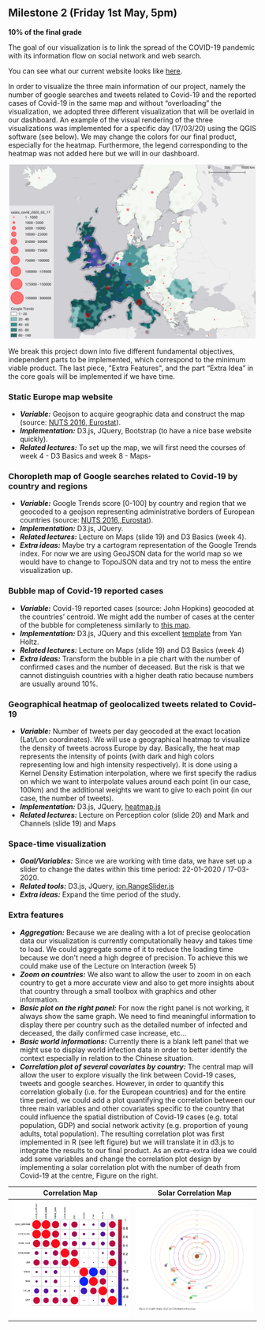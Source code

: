 ## Milestone 2 (Friday 1st May, 5pm)
**10% of the final grade** 

The goal of our visualization is to link the spread of the COVID-19 pandemic with its information flow on social network and web search.

You can see what our current website looks like [here](https://com-480-data-visualization.github.io/com-480-project-coronateam/).

In order to visualize the three main information of our project, namely the number of google searches and tweets related to Covid-19 and the reported cases of Covid-19 in the same map and without “overloading” the visualization, we adopted three different visualization that will be overlaid in our dashboard.
An example of the visual rendering of the three visualizations was implemented for a specific day (17/03/20) using the QGIS software (see below). We may change the colors for our final product, especially for the heatmap. Furthermore, the legend corresponding to the heatmap was not added here but we will in our dashboard.

<center><img src="https://raw.githubusercontent.com/com-480-data-visualization/com-480-project-coronateam/master/imgs/sketche.png" alt="Number of tweets versus Coronavirus versus Google Index map" width="500"/></center>


We break this project down into five different fundamental objectives, independent parts to be implemented, which correspond to the minimum viable product. The last piece, "Extra Features", and the part “Extra Idea” in the core goals will be implemented if we have time.

### Static Europe map website
  - ***Variable:*** Geojson to acquire geographic data and construct the map (source: [NUTS 2016, Eurostat](https://ec.europa.eu/eurostat/web/gisco/geodata/reference-data/administrative-units-statistical-units/nuts)).
  - ***Implementation:***  D3.js, JQuery, Bootstrap (to have a nice base website quickly).
  - ***Related lectures:*** To set up the map, we will first need the courses of week 4 - D3 Basics and week 8 - Maps-

### Choropleth map of Google searches related to Covid-19 by country and regions
  - ***Variable:*** Google Trends score [0-100] by country and region that we geocoded to a geojson representing administrative borders of European countries (source: [NUTS 2016, Eurostat](https://ec.europa.eu/eurostat/web/gisco/geodata/reference-data/administrative-units-statistical-units/nuts)).
  - ***Implementation:*** D3.js, JQuery.
  - ***Related lectures:*** Lecture on Maps (slide 19) and D3 Basics (week 4).
  - ***Extra ideas:*** Maybe try a cartogram representation of the Google Trends index. For now we are using GeoJSON data for the world map so we would have to change to TopoJSON data and try not to mess the entire visualization up.

### Bubble map of Covid-19 reported cases
  - ***Variable:*** Covid-19 reported cases (source: John Hopkins) geocoded at the countries’ centroid. We might add the number of cases at the center of the bubble for completeness similarly to [this map](https://github.com/com-480-data-visualization/com-480-project-coronateam/blob/master/imgs/dot-world-map.jpg).
  - ***Implementation:*** D3.js, JQuery and this excellent [template](https://www.d3-graph-gallery.com/graph/bubblemap_template.html) from Yan Holtz. 
  - ***Related lectures:***  Lecture on Maps (slide 19) and D3 Basics (week 4)
  - ***Extra ideas:*** Transform the bubble in a pie chart with the number of confirmed cases and the number of deceased. But the risk is that we cannot distinguish countries with a higher death ratio because numbers are usually around 10%. 

### Geographical heatmap of geolocalized tweets related to Covid-19
  - ***Variable:*** Number of tweets per day geocoded at the exact location (Lat/Lon coordinates).
We will use a geographical heatmap to visualize the density of tweets across Europe by day. Basically, the heat map represents the intensity of points (with dark and high colors representing low and high intensity respectively). It is done using a Kernel Density Estimation interpolation, where we first specify the radius on which we want to interpolate values around each point (in our case, 100km) and the additional weights we want to give to each point (in our case, the number of tweets).
  - ***Implementation:***  D3.js, JQuery, [heatmap.js](https://www.patrick-wied.at/static/heatmapjs/?utm_source=gh)
  - ***Related lectures:*** Lecture on Perception color (slide 20) and Mark and Channels (slide 19) and Maps

### Space-time visualization
  - ***Goal/Variables:*** Since we are working with time data, we have set up a slider to change the dates within this time period: 22-01-2020 / 17-03-2020.
  - ***Related tools:*** D3.js, JQuery, [ion.RangeSlider.js](http://ionden.com/a/plugins/ion.rangeSlider/)
  - ***Extra ideas:*** Expand the time period of the study.

### Extra features
  - ***Aggregation:*** Because we are dealing with a lot of precise geolocation data our visualization is currently computationally heavy and takes time to load. We could aggregate some of it to reduce the loading time because we don't need a high degree of precision. To achieve this we could make use of the Lecture on Interaction (week 5)
  - ***Zoom on countries:*** We also want to allow the user to zoom in on each country to get a more accurate view and also to get more insights about that country through a small toolbox with graphics and other information. 
  - ***Basic plot on the right panel:*** For now the right panel is not working, it always show the same graph. We need to find meaningful information to display there per country such as the detailed number of infected and deceased, the daily confirmed case increase, etc…
  - ***Basic world informations:*** Currently there is a blank left panel that we might use to display world infection data in order to better identify the context especially in relation to the Chinese situation.
  - ***Correlation plot of several covariates by country:*** The central map will allow the user to explore visually the link between Covid-19 cases, tweets and google searches. However, in order to quantify this correlation globally (i.e. for the European countries) and for the entire time period, we could add a plot quantifying the correlation between our three main variables and other covariates specific to the country that could influence the spatial distribution of Covid-19 cases (e.g. total population, GDP) and social network activity (e.g. proportion of young adults, total population). The resulting correlation plot was first implemented in R (see left figure) but we will translate it in d3.js to integrate the results to our final product. As an extra-extra idea we could add some variables and change the correlation plot design by implementing a solar correlation plot with the number of death from Covid-19 at the centre, Figure on the right.



Correlation Map             |  Solar Correlation Map
:-------------------------:|:-------------------------:
<img src="https://raw.githubusercontent.com/com-480-data-visualization/com-480-project-coronateam/master/imgs/corr_plot.png" width="400" /> |  <img src="https://raw.githubusercontent.com/com-480-data-visualization/com-480-project-coronateam/master/imgs/polar_plot.png" width="400" />